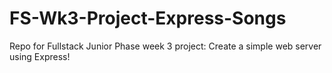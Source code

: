 # FS-Wk3-Project-Express-Songs
Repo for Fullstack Junior Phase week 3 project: Create a simple web server using Express!
